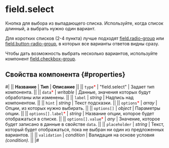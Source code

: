 # field.select

Кнопка для выбора из выпадающего списка. Используйте, когда список длинный, а выбрать нужно один вариант.

Для коротких списков (2-4 пункта) лучше подходят [field.radio-group](field.radio-group.md) или [field.button-radio-group](field.button-radio-group.md), в которых все варианты ответов видны сразу.

Чтобы дать возможность выбрать несколько вариантов, используйте компонент [field.checkbox-group](field.checkbox-group.md).

## Свойства компонента {#properties}

#|
|| **Название** | **Тип** | **Описание** ||
|| `type`<span style="color: red">\*</span> | "field.select" | Задает тип компонента. ||
|| `data`<span style="color: red">\*</span> | _writable_ | Данные, значения которых будут обработаны или изменены. ||
|| `label` | _string_ | Надпись над компонентом. ||
|| `hint` | _string_ | Текст подсказки. ||
|| `options`<span style="color: red">\*</span> | _array_ | Опции, из которых нужно выбирать. ||
|| `options[]` | _object_ | Параметры опции. ||
|| `options[].label`<span style="color: red">\*</span> | _string_ | Название опции, которое будет отображаться в списке. ||
|| `options[].value`<span style="color: red">\*</span> | _any_ | Значение, которое будет записано в данные в свойстве `data`. ||
|| `placeholder` | _string_ | Текст, который будет отображаться, пока не выбран ни один из предложенных вариантов. ||
|| `validation` | _condition_ | Валидация на основе условия _(condition)_. ||
|#
